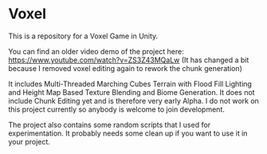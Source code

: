 # Voxel

This is a repository for a Voxel Game in Unity.

You can find an older video demo of the project here: https://www.youtube.com/watch?v=ZS3Z43MQaLw
(It has changed a bit because I removed voxel editing again to rework the chunk generation)

It includes Multi-Threaded Marching Cubes Terrain with Flood Fill Lighting and Height Map Based Texture Blending and Biome Generation.
It does not include Chunk Editing yet and is therefore very early Alpha.
I do not work on this project currently so anybody is welcome to join development.

The project also contains some random scripts that I used for experimentation. It probably needs some clean up if you want to use it in your project.
